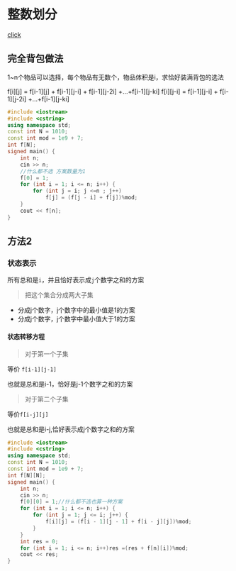 # 整数划分
[click](https://www.acwing.com/problem/content/902/)

## 完全背包做法

1~n个物品可以选择，每个物品有无数个，物品体积是i，求恰好装满背包的选法

f[i][j] = f[i-1][j] + f[i-1][j-i] + f[i-1][j-2i] +...+f[i-1][j-ki]
f[i][j-i] =           f[i-1][j-i] + f[i-1][j-2i] +...+f[i-1][j-ki]


```cpp
#include <iostream>
#include <cstring>
using namespace std;
const int N = 1010;
const int mod = 1e9 + 7;
int f[N];
signed main() {
	int n;
	cin >> n;
    //什么都不选 方案数量为1
	f[0] = 1;
	for (int i = 1; i <= n; i++) {
		for (int j = i; j <=n ; j++)
			f[j] = (f[j - i] + f[j])%mod;
	}
	cout << f[n];
}
```

## 方法2

### 状态表示

所有总和是`i`，并且恰好表示成`j`个数字之和的方案

> 把这个集合分成两大子集

- 分成j个数字，j个数字中的最小值是1的方案
- 分成j个数字，j个数字中最小值大于1的方案

#### 状态转移方程

>对于第一个子集

等价 `f[i-1][j-1]`

也就是总和是i-1，恰好是j-1个数字之和的方案

>对于第二个子集

等价`f[i-j][j]`

也就是总和是i-j,恰好表示成j个数字之和的方案

```cpp
#include <iostream>
#include <cstring>
using namespace std;
const int N = 1010;
const int mod = 1e9 + 7;
int f[N][N];
signed main() {
	int n;
	cin >> n;
	f[0][0] = 1;//什么都不选也算一种方案
	for (int i = 1; i <= n; i++) {
		for (int j = 1; j <= i; j++) {
			f[i][j] = (f[i - 1][j - 1] + f[i - j][j])%mod;
		}
	}
	int res = 0;
	for (int i = 1; i <= n; i++)res =(res + f[n][i])%mod;
	cout << res;
}
```
